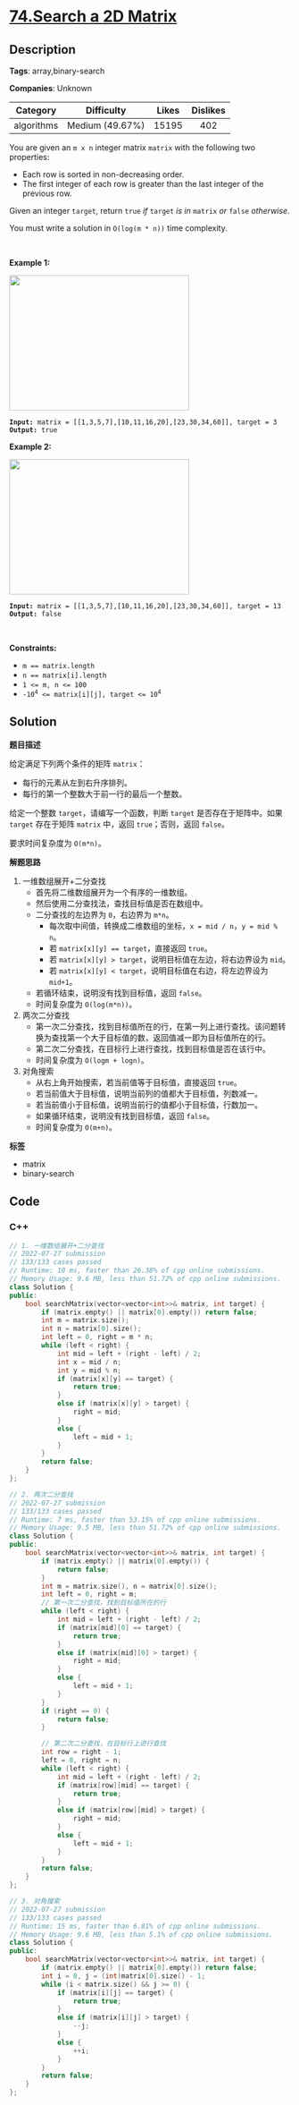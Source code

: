 # [74.Search a 2D Matrix](https://leetcode.com/problems/search-a-2d-matrix/description/)

## Description

**Tags**: array,binary-search

**Companies**: Unknown

|  Category  |   Difficulty    | Likes | Dislikes |
| :--------: | :-------------: | :---: | :------: |
| algorithms | Medium (49.67%) | 15195 |   402    |

<p>You are given an <code>m x n</code> integer matrix <code>matrix</code> with the following two properties:</p>
<ul>
  <li>Each row is sorted in non-decreasing order.</li>
  <li>The first integer of each row is greater than the last integer of the previous row.</li>
</ul>
<p>Given an integer <code>target</code>, return <code>true</code> <em>if</em> <code>target</code> <em>is in</em> <code>matrix</code> <em>or</em> <code>false</code> <em>otherwise</em>.</p>
<p>You must write a solution in <code>O(log(m * n))</code> time complexity.</p>
<p>&nbsp;</p>
<p><strong class="example">Example 1:</strong></p>
<img alt="" src="https://assets.leetcode.com/uploads/2020/10/05/mat.jpg" style="width: 322px; height: 242px;" />
<pre><code><strong>Input:</strong> matrix = [[1,3,5,7],[10,11,16,20],[23,30,34,60]], target = 3
<strong>Output:</strong> true</code></pre>
<p><strong class="example">Example 2:</strong></p>
<img alt="" src="https://assets.leetcode.com/uploads/2020/10/05/mat2.jpg" style="width: 322px; height: 242px;" />
<pre><code><strong>Input:</strong> matrix = [[1,3,5,7],[10,11,16,20],[23,30,34,60]], target = 13
<strong>Output:</strong> false</code></pre>
<p>&nbsp;</p>
<p><strong>Constraints:</strong></p>
<ul>
  <li><code>m == matrix.length</code></li>
  <li><code>n == matrix[i].length</code></li>
  <li><code>1 &lt;= m, n &lt;= 100</code></li>
  <li><code>-10<sup>4</sup> &lt;= matrix[i][j], target &lt;= 10<sup>4</sup></code></li>
</ul>

## Solution

**题目描述**

给定满足下列两个条件的矩阵 `matrix`：

- 每行的元素从左到右升序排列。
- 每行的第一个整数大于前一行的最后一个整数。

给定一个整数 `target`，请编写一个函数，判断 `target` 是否存在于矩阵中。如果 `target` 存在于矩阵 `matrix` 中，返回 `true`；否则，返回 `false`。

要求时间复杂度为 `O(m*n)`。

**解题思路**

1. 一维数组展开+二分查找
   - 首先将二维数组展开为一个有序的一维数组。
   - 然后使用二分查找法，查找目标值是否在数组中。
   - 二分查找的左边界为 `0`，右边界为 `m*n`。
     - 每次取中间值，转换成二维数组的坐标，`x = mid / n`，`y = mid % n`。
     - 若 `matrix[x][y] == target`，直接返回 `true`。
     - 若 `matrix[x][y] > target`，说明目标值在左边，将右边界设为 `mid`。
     - 若 `matrix[x][y] < target`，说明目标值在右边，将左边界设为 `mid+1`。
   - 若循环结束，说明没有找到目标值，返回 `false`。
   - 时间复杂度为 `O(log(m*n))`。
2. 两次二分查找
   - 第一次二分查找，找到目标值所在的行，在第一列上进行查找。该问题转换为查找第一个大于目标值的数，返回值减一即为目标值所在的行。
   - 第二次二分查找，在目标行上进行查找，找到目标值是否在该行中。
   - 时间复杂度为 `O(logm + logn)`。
3. 对角搜索
   - 从右上角开始搜索，若当前值等于目标值，直接返回 `true`。
   - 若当前值大于目标值，说明当前列的值都大于目标值，列数减一。
   - 若当前值小于目标值，说明当前行的值都小于目标值，行数加一。
   - 如果循环结束，说明没有找到目标值，返回 `false`。
   - 时间复杂度为 `O(m+n)`。

**标签**

- matrix
- binary-search

<!-- code start -->
## Code

### C++

```cpp
// 1. 一维数组展开+二分查找
// 2022-07-27 submission
// 133/133 cases passed
// Runtime: 10 ms, faster than 26.38% of cpp online submissions.
// Memory Usage: 9.6 MB, less than 51.72% of cpp online submissions.
class Solution {
public:
    bool searchMatrix(vector<vector<int>>& matrix, int target) {
        if (matrix.empty() || matrix[0].empty()) return false;
        int m = matrix.size();
        int n = matrix[0].size();
        int left = 0, right = m * n;
        while (left < right) {
            int mid = left + (right - left) / 2;
            int x = mid / n;
            int y = mid % n;
            if (matrix[x][y] == target) {
                return true;
            }
            else if (matrix[x][y] > target) {
                right = mid;
            }
            else {
                left = mid + 1;
            }
        }
        return false;
    }
};
```

```cpp
// 2. 两次二分查找
// 2022-07-27 submission
// 133/133 cases passed
// Runtime: 7 ms, faster than 53.15% of cpp online submissions.
// Memory Usage: 9.5 MB, less than 51.72% of cpp online submissions.
class Solution {
public:
    bool searchMatrix(vector<vector<int>>& matrix, int target) {
        if (matrix.empty() || matrix[0].empty()) {
            return false;
        }
        int m = matrix.size(), n = matrix[0].size();
        int left = 0, right = m;
        // 第一次二分查找，找到目标值所在的行
        while (left < right) {
            int mid = left + (right - left) / 2;
            if (matrix[mid][0] == target) {
                return true;
            }
            else if (matrix[mid][0] > target) {
                right = mid;
            }
            else {
                left = mid + 1;
            }
        }
        if (right == 0) {
            return false;
        }

        // 第二次二分查找，在目标行上进行查找
        int row = right - 1;
        left = 0, right = n;
        while (left < right) {
            int mid = left + (right - left) / 2;
            if (matrix[row][mid] == target) {
                return true;
            }
            else if (matrix[row][mid] > target) {
                right = mid;
            }
            else {
                left = mid + 1;
            }
        }
        return false;
    }
};
```

```cpp
// 3. 对角搜索
// 2022-07-27 submission
// 133/133 cases passed
// Runtime: 15 ms, faster than 6.81% of cpp online submissions.
// Memory Usage: 9.6 MB, less than 5.1% of cpp online submissions.
class Solution {
public:
    bool searchMatrix(vector<vector<int>>& matrix, int target) {
        if (matrix.empty() || matrix[0].empty()) return false;
        int i = 0, j = (int)matrix[0].size() - 1;
        while (i < matrix.size() && j >= 0) {
            if (matrix[i][j] == target) {
                return true;
            }
            else if (matrix[i][j] > target) {
                --j;
            }
            else {
                ++i;
            }
        }
        return false;
    }
};
```

<!-- code end -->
